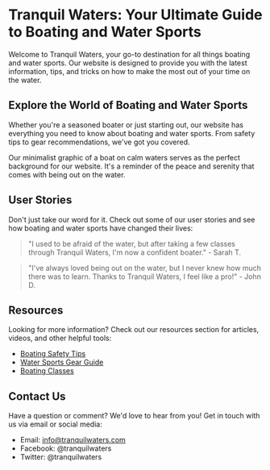 <!--font:Great Vibes-->

# Tranquil Waters: Your Ultimate Guide to Boating and Water Sports

Welcome to Tranquil Waters, your go-to destination for all things boating and water sports. Our website is designed to provide you with the latest information, tips, and tricks on how to make the most out of your time on the water.

## Explore the World of Boating and Water Sports

Whether you're a seasoned boater or just starting out, our website has everything you need to know about boating and water sports. From safety tips to gear recommendations, we've got you covered.

Our minimalist graphic of a boat on calm waters serves as the perfect background for our website. It's a reminder of the peace and serenity that comes with being out on the water.

## User Stories

Don't just take our word for it. Check out some of our user stories and see how boating and water sports have changed their lives:

> "I used to be afraid of the water, but after taking a few classes through Tranquil Waters, I'm now a confident boater." - Sarah T.

> "I've always loved being out on the water, but I never knew how much there was to learn. Thanks to Tranquil Waters, I feel like a pro!" - John D.

## Resources

Looking for more information? Check out our resources section for articles, videos, and other helpful tools:

- [Boating Safety Tips](#safety-tips)
- [Water Sports Gear Guide](#gear-guide)
- [Boating Classes](#classes)

## Contact Us

Have a question or comment? We'd love to hear from you! Get in touch with us via email or social media:

- Email: info@tranquilwaters.com
- Facebook: @tranquilwaters
- Twitter: @tranquilwaters

<!--

Write me content for website with wallpaper which alt text is:

"A minimalist graphic of a boat on calm waters for a boating or water sports website"

The name/title of the page should not be 1:1 copy of the alt text but rather a real content of the website which is using this wallpaper.

- Use markdown format 
- Start with heading
- Heading should be short and concise
- The content should look like a real website 
- The website should not be about the wallpaper, wallpaper is just a related background
- Heading should be contain work "wallpaper" or "background"
- Include real sections like references, contact, user stories, etc. use things relevant to the page purpose.
- Feel free to use structure like headings, bullets, numbering, blockquotes, paragraphs, horizontal lines, etc.
- You can use formatting like bold or _italic_
- You can include UTF-8 emojis
- Links should be only #hash anchors (and you can refer to the document itself)
- Do not include images


---


# Tranquil Waters: Your Ultimate Guide to Boating and Water Sports

Welcome to Tranquil Waters, your go-to destination for all things boating and water sports. Our website is designed to provide you with the latest information, tips, and tricks on how to make the most out of your time on the water.

## Explore the World of Boating and Water Sports

Whether you're a seasoned boater or just starting out, our website has everything you need to know about boating and water sports. From safety tips to gear recommendations, we've got you covered.

Our minimalist graphic of a boat on calm waters serves as the perfect background for our website. It's a reminder of the peace and serenity that comes with being out on the water.

## User Stories

Don't just take our word for it. Check out some of our user stories and see how boating and water sports have changed their lives:

> "I used to be afraid of the water, but after taking a few classes through Tranquil Waters, I'm now a confident boater." - Sarah T.

> "I've always loved being out on the water, but I never knew how much there was to learn. Thanks to Tranquil Waters, I feel like a pro!" - John D.

## Resources

Looking for more information? Check out our resources section for articles, videos, and other helpful tools:

- [Boating Safety Tips](#safety-tips)
- [Water Sports Gear Guide](#gear-guide)
- [Boating Classes](#classes)

## Contact Us

Have a question or comment? We'd love to hear from you! Get in touch with us via email or social media:

- Email: info@tranquilwaters.com
- Facebook: @tranquilwaters
- Twitter: @tranquilwaters

-->
